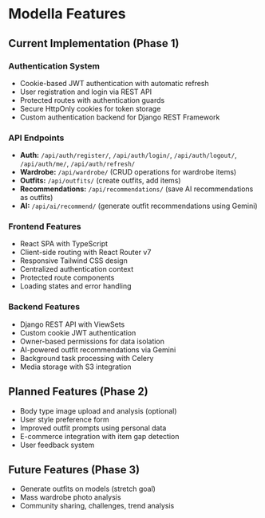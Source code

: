 # Modella Features

## Current Implementation (Phase 1)

### Authentication System
- Cookie-based JWT authentication with automatic refresh
- User registration and login via REST API
- Protected routes with authentication guards
- Secure HttpOnly cookies for token storage
- Custom authentication backend for Django REST Framework

### API Endpoints
- **Auth:** `/api/auth/register/`, `/api/auth/login/`, `/api/auth/logout/`, `/api/auth/me/`, `/api/auth/refresh/`
- **Wardrobe:** `/api/wardrobe/` (CRUD operations for wardrobe items)
- **Outfits:** `/api/outfits/` (create outfits, add items)
- **Recommendations:** `/api/recommendations/` (save AI recommendations as outfits)
- **AI:** `/api/ai/recommend/` (generate outfit recommendations using Gemini)

### Frontend Features
- React SPA with TypeScript
- Client-side routing with React Router v7
- Responsive Tailwind CSS design
- Centralized authentication context
- Protected route components
- Loading states and error handling

### Backend Features
- Django REST API with ViewSets
- Custom cookie JWT authentication
- Owner-based permissions for data isolation
- AI-powered outfit recommendations via Gemini
- Background task processing with Celery
- Media storage with S3 integration

## Planned Features (Phase 2)
- Body type image upload and analysis (optional)
- User style preference form
- Improved outfit prompts using personal data
- E-commerce integration with item gap detection
- User feedback system

## Future Features (Phase 3)
- Generate outfits on models (stretch goal)
- Mass wardrobe photo analysis
- Community sharing, challenges, trend analysis
